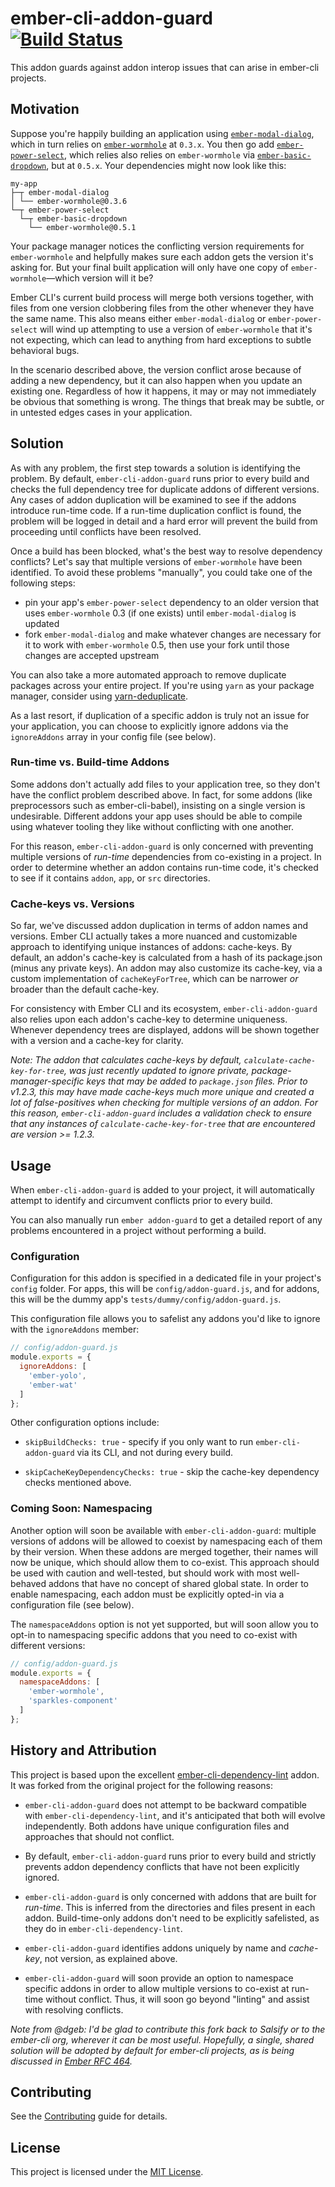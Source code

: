 # ember-cli-addon-guard [![Build Status](https://travis-ci.org/dgeb/ember-cli-addon-guard.svg?branch=master)](https://travis-ci.org/dgeb/ember-cli-addon-guard)

This addon guards against addon interop issues that can arise in ember-cli projects.

## Motivation

Suppose you're happily building an application using [`ember-modal-dialog`](https://github.com/yapplabs/ember-modal-dialog), which in turn relies on [`ember-wormhole`](https://github.com/yapplabs/ember-wormhole) at `0.3.x`. You then go add [`ember-power-select`](https://github.com/cibernox/ember-power-select), which relies also relies on `ember-wormhole` via [`ember-basic-dropdown`](https://github.com/cibernox/ember-basic-dropdown), but at `0.5.x`. Your dependencies might now look like this:

```
my-app
├─┬ ember-modal-dialog
│ └── ember-wormhole@0.3.6
└─┬ ember-power-select
  └─┬ ember-basic-dropdown
    └── ember-wormhole@0.5.1
```

Your package manager notices the conflicting version requirements for `ember-wormhole` and helpfully makes sure each addon gets the version it's asking for. But your final built application will only have one copy of `ember-wormhole`—which version will it be?

Ember CLI's current build process will merge both versions together, with files from one version clobbering files from the other whenever they have the same name. This also means either `ember-modal-dialog` or `ember-power-select` will wind up attempting to use a version of `ember-wormhole` that it's not expecting, which can lead to anything from hard exceptions to subtle behavioral bugs.

In the scenario described above, the version conflict arose because of adding a new dependency, but it can also happen when you update an existing one. Regardless of how it happens, it may or may not immediately be obvious that something is wrong. The things that break may be subtle, or in untested edges cases in your application.

## Solution

As with any problem, the first step towards a solution is identifying the problem. By default, `ember-cli-addon-guard` runs prior to every build and checks the full dependency tree for duplicate addons of different versions.  Any cases of addon duplication will be examined to see if the addons introduce run-time code. If a run-time duplication conflict is found, the problem will be logged in detail and a hard error will prevent the build from proceeding until conflicts have been resolved.

Once a build has been blocked, what's the best way to resolve dependency conflicts? Let's say that multiple versions of `ember-wormhole` have been identified. To avoid these problems "manually", you could take one of the following steps:

 - pin your app's `ember-power-select` dependency to an older version that uses `ember-wormhole` 0.3 (if one exists) until `ember-modal-dialog` is updated
 - fork `ember-modal-dialog` and make whatever changes are necessary for it to work with `ember-wormhole` 0.5, then use your fork until those changes are accepted upstream

You can also take a more automated approach to remove duplicate packages across your entire project. If you're using `yarn` as your package manager, consider using [yarn-deduplicate](https://github.com/atlassian/yarn-deduplicate).

As a last resort, if duplication of a specific addon is truly not an issue for your application, you can choose to explicitly ignore addons via the `ignoreAddons` array in your config file (see below).

### Run-time vs. Build-time Addons

Some addons don't actually add files to your application tree, so they don't have the conflict problem described above. In fact, for some addons (like preprocessors such as ember-cli-babel), insisting on a single version is undesirable. Different addons your app uses should be able to compile using whatever tooling they like without conflicting with one another.

For this reason, `ember-cli-addon-guard` is only concerned with preventing multiple versions of _run-time_ dependencies from co-existing in a project. In order to determine whether an addon contains run-time code, it's checked to see if it contains `addon`, `app`, or `src` directories.

### Cache-keys vs. Versions

So far, we've discussed addon duplication in terms of addon names and versions. Ember CLI actually takes a more nuanced and customizable approach to identifying unique instances of addons: cache-keys. By default, an addon's cache-key is calculated from a hash of its package.json (minus any private keys). An addon may also customize its cache-key, via a custom implementation of `cacheKeyForTree`, which can be narrower _or_ broader than the default cache-key.

For consistency with Ember CLI and its ecosystem, `ember-cli-addon-guard` also relies upon each addon's cache-key to determine uniqueness. Whenever dependency trees are displayed, addons will be shown together with a version and a cache-key for clarity.

_Note: The addon that calculates cache-keys by default, `calculate-cache-key-for-tree`, was just recently updated to ignore private, package-manager-specific keys that may be added to `package.json` files. Prior to v1.2.3, this may have made cache-keys much more unique and created a lot of false-positives when checking for multiple versions of an addon. For this reason, `ember-cli-addon-guard` includes a validation check to ensure that any instances of `calculate-cache-key-for-tree` that are encountered are version >= 1.2.3._

## Usage

When `ember-cli-addon-guard` is added to your project, it will automatically attempt to identify and circumvent conflicts prior to every build.

You can also manually run `ember addon-guard` to get a detailed report of any problems encountered in a project without performing a build.

### Configuration

Configuration for this addon is specified in a dedicated file in your project's `config` folder. For apps, this will be `config/addon-guard.js`, and for addons, this will be the dummy app's `tests/dummy/config/addon-guard.js`.

This configuration file allows you to safelist any addons you'd like to ignore with the `ignoreAddons` member:

```js
// config/addon-guard.js
module.exports = {
  ignoreAddons: [
    'ember-yolo',
    'ember-wat'
  ]
};
```

Other configuration options include:

* `skipBuildChecks: true` - specify if you only want to run `ember-cli-addon-guard` via its CLI, and not during every build.

* `skipCacheKeyDependencyChecks: true` - skip the cache-key dependency checks mentioned above.

### Coming Soon: Namespacing

Another option will soon be available with `ember-cli-addon-guard`: multiple versions of addons will be allowed to coexist by namespacing each of them by their version. When these addons are merged together, their names will now be unique, which should allow them to co-exist. This approach should be used with caution and well-tested, but should work with most well-behaved addons that have no concept of shared global state. In order to enable namespacing, each addon must be explicitly opted-in via a configuration file (see below).

The `namespaceAddons` option is not yet supported, but will soon allow you to opt-in to namespacing specific addons that you need to co-exist with different versions:

```js
// config/addon-guard.js
module.exports = {
  namespaceAddons: [
    'ember-wormhole',
    'sparkles-component'
  ]
};
```

## History and Attribution

This project is based upon the excellent [ember-cli-dependency-lint](https://github.com/salsify/ember-cli-dependency-lint) addon. It was forked from the original project for the following reasons:

* `ember-cli-addon-guard` does not attempt to be backward compatible with `ember-cli-dependency-lint`, and it's anticipated that both will evolve independently. Both addons have unique configuration files and approaches that should not conflict.

* By default, `ember-cli-addon-guard` runs prior to every build and strictly prevents addon dependency conflicts that have not been explicitly ignored.

* `ember-cli-addon-guard` is only concerned with addons that are built for _run-time_. This is inferred from the directories and files present in each addon. Build-time-only addons don't need to be explicitly safelisted, as they do in `ember-cli-dependency-lint`.

* `ember-cli-addon-guard` identifies addons uniquely by name and _cache-key_, not version, as explained above.

* `ember-cli-addon-guard` will soon provide an option to namespace specific addons in order to allow multiple versions to co-exist at run-time without conflict. Thus, it will soon go beyond "linting" and assist with resolving conflicts.

_Note from @dgeb: I'd be glad to contribute this fork back to Salsify or to the ember-cli org, wherever it can be most useful. Hopefully, a single, shared solution will be adopted by default for ember-cli projects, as is being discussed in [Ember RFC 464](https://github.com/emberjs/rfcs/pull/464)._

## Contributing

See the [Contributing](CONTRIBUTING.md) guide for details.

## License

This project is licensed under the [MIT License](LICENSE.md).
